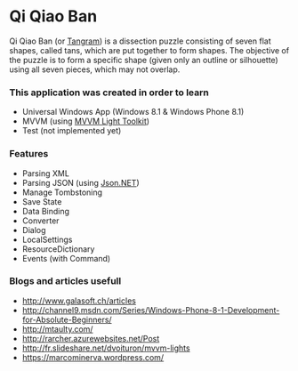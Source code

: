 # Qi Qiao Ban #

Qi Qiao Ban (or [Tangram](http://en.wikipedia.org/wiki/Tangram)) is a dissection puzzle consisting of seven flat shapes, called tans, which are put together to form shapes. 
The objective of the puzzle is to form a specific shape (given only an outline or silhouette) using all seven pieces, which may not overlap.

### This application was created in order to learn ###

* Universal Windows App (Windows 8.1 & Windows Phone 8.1)
* MVVM (using [MVVM Light Toolkit](http://mvvmlight.codeplex.com/))
* Test (not implemented yet)

### Features ###

* Parsing XML 
* Parsing JSON (using [Json.NET](http://www.newtonsoft.com/json))
* Manage Tombstoning
* Save State
* Data Binding
* Converter
* Dialog
* LocalSettings
* ResourceDictionary
* Events (with Command)

### Blogs and articles usefull ###

* http://www.galasoft.ch/articles
* http://channel9.msdn.com/Series/Windows-Phone-8-1-Development-for-Absolute-Beginners/
* http://mtaulty.com/
* http://rarcher.azurewebsites.net/Post
* http://fr.slideshare.net/dvoituron/mvvm-lights
* https://marcominerva.wordpress.com/